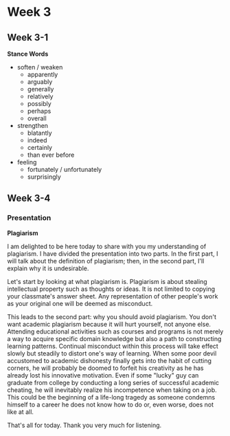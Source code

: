 # Week 3

## Week 3-1

**Stance Words**

- soften / weaken
  - apparently
  - arguably
  - generally
  - relatively
  - possibly
  - perhaps
  - overall
- strengthen
  - blatantly
  - indeed
  - certainly
  - than ever before
- feeling
  - fortunately / unfortunately
  - surprisingly

## Week 3-4

### Presentation

**Plagiarism**

I am delighted to be here today to share with you my understanding of
plagiarism.
I have divided the presentation into two parts.
In the first part, I will talk about the definition of plagiarism;
then, in the second part, I'll explain why it is undesirable.

Let's start by looking at what plagiarism is.
Plagiarism is about stealing intellectual property such as thoughts or ideas.
It is not limited to copying your classmate's answer sheet.
Any representation of other people's work as your original one will be deemed
as misconduct.

This leads to the second part:
why you should avoid plagiarism.
You don't want academic plagiarism because it will hurt yourself, not anyone
else.
Attending educational activities such as courses and programs is not merely a
way to acquire specific domain knowledge but also a path to constructing
learning patterns.
Continual misconduct within this process will take effect slowly but steadily
to distort one's way of learning.
When some poor devil accustomed to academic dishonesty finally gets into the
habit of cutting corners, he will probably be doomed to forfeit his creativity
as he has already lost his innovative motivation.
Even if some "lucky" guy can graduate from college by conducting a long series
of successful academic cheating, he will inevitably realize his incompetence
when taking on a job.
This could be the beginning of a life-long tragedy as someone condemns himself
to a career he does not know how to do or, even worse, does not like at all.

That's all for today. Thank you very much for listening.
